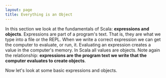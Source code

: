 ```yaml
---
layout: page
title: Everything is an Object
---
```


In this section we look at the fundamentals of Scala: **expressions and objects**. Expressions are part of a program's text. That is, they are what we type into a file or the REPL. When we write a correct expression we can get the computer to evaluate, or run, it. Evaluating an expression creates a value in the computer's memory. In Scala all values are objects.  Note again the relationship: **expressions are the program text we write that the computer evaluates to create objects**.

Now let's look at some basic expressions and objects.
